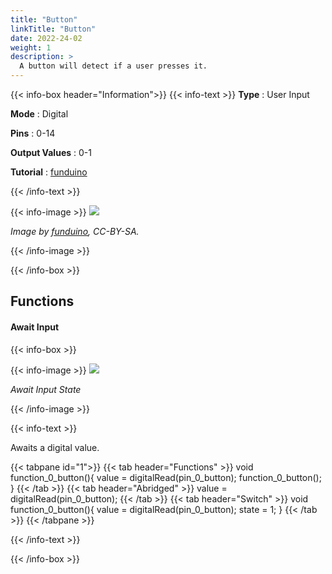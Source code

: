 ```yaml
---
title: "Button"
linkTitle: "Button"
date: 2022-24-02
weight: 1
description: >
  A button will detect if a user presses it.
---
```


{{< info-box header="Information">}}
{{< info-text >}}
  **Type** : User Input

  **Mode** : Digital

  **Pins** : 0-14

  **Output Values** : 0-1

  **Tutorial** : [funduino](https://funduino.de/nr-5-taster-am-arduino) 

  {{< /info-text >}}

  {{< info-image >}}
   ![](https://funduinoshop.com/media/image/19/1b/4e/4x-kurzhubtaster-2-pins-12x12x6mm-arduino.jpg)
   
   _Image by [funduino](https://funduinoshop.com/media/image/19/1b/4e/4x-kurzhubtaster-2-pins-12x12x6mm-arduino.jpg), CC-BY-SA._

  {{< /info-image >}}

{{< /info-box >}}


## Functions

#### Await Input

{{< info-box >}}

  {{< info-image >}}
   ![](/docs/components/button.png)
   
   _Await Input State_

  {{< /info-image >}}

{{< info-text >}}

Awaits a digital value.
  
  {{< tabpane id="1">}}
  {{< tab header="Functions" >}}
void function_0_button(){
value = digitalRead(pin_0_button);
function_0_button();
}
  {{< /tab >}}
  {{< tab header="Abridged" >}}
value = digitalRead(pin_0_button);
  {{< /tab >}}
  {{< tab header="Switch" >}}
void function_0_button(){
value = digitalRead(pin_0_button);
state = 1;
}
  {{< /tab >}}
{{< /tabpane >}}

  {{< /info-text >}}

{{< /info-box >}}